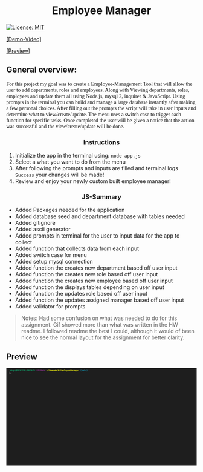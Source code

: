 <h1 style="text-align: center;">Employee Manager</h1>

[![License: MIT](https://img.shields.io/badge/License-MIT-yellow.svg)](https://opensource.org/licenses/MIT)

[[Demo-Video]](https://www.youtube.com/watch?v=IDQN3WAwS_4)

[[Preview]](#Preview)

## General overview: 

<p style="font-family:georgia"> 
For this project my goal was to create a Employee-Management Tool that will allow the user to add departments, roles and employees. Along with Viewing departments, roles, employees and update them all using Node.js, mysql 2, inquirer & JavaScript. Using prompts in the terminal you can build and manage a large database instantly after making a few personal choices. After filling out the prompts the script will take in user inputs and determine what to view/create/update. The menu uses a switch case to trigger each function for specific tasks. Once completed the user will be given a notice that the action was successful and the view/create/update will be done.
<p>

<h3 style="text-align:center;">Instructions</h3>

1. Initialize the app in the terminal using: `node app.js`
2. Select a what you want to do from the menu
3. After following the prompts and inputs are filled and terminal logs `Success` your changes will be made!
4. Review and enjoy your newly custom built employee manager!

<h3 style="text-align:center;">JS-Summary</h3>

* Added Packages needed for the application
* Added database seed and department database with tables needed
* Added gitignore
* Added ascii generator
* Added prompts in terminal for the user to input data for the app to collect
* Added function that collects data from each input
* Added switch case for menu
* Added setup mysql connection
* Added function the creates new department based off user input
* Added function the creates new role based off user input
* Added function the creates new employee based off user input
* Added function the displays tables depending on user input
* Added function the updates role based off user input
* Added function the updates assigned manager based off user input
* Added validator for prompts

>Notes: Had some confusion on what was needed to do for this assignment. Gif showed more than what was written in the HW readme. I followed readme the best I could, although it would of been nice to see the normal layout for the assignment for better clarity.

## Preview
![alt link= this is the place for the site preview](./assets/preview.gif)
